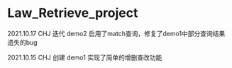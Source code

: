 # Law_Retrieve_project

2021.10.17 CHJ
迭代 demo2
启用了match查询，修复了demo1中部分查询结果遗失的bug


2021.10.15 CHJ
创建 demo1
实现了简单的增删查改功能
